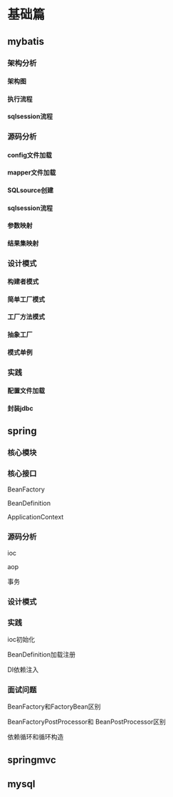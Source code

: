 # 基础篇

## mybatis



### 架构分析



#### 架构图

#### 执行流程

#### sqlsession流程



### 源码分析

#### config文件加载

#### mapper文件加载

#### SQLsource创建

#### sqlsession流程

#### 参数映射

#### 结果集映射



### 设计模式

#### 构建者模式

#### 简单工厂模式

#### 工厂方法模式

#### 抽象工厂

#### 模式单例



### 实践

#### 配置文件加载

#### 封装jdbc



















## spring

### 核心模块



### 核心接口

BeanFactory

 BeanDefinition

ApplicationContext

### 源码分析

ioc

aop

事务

### 设计模式

### 实践

ioc初始化

BeanDefinition加载注册

DI依赖注入

### 面试问题

BeanFactory和FactoryBean区别

BeanFactoryPostProcessor和 BeanPostProcessor区别

依赖循环和循环构造



## springmvc



## mysql



